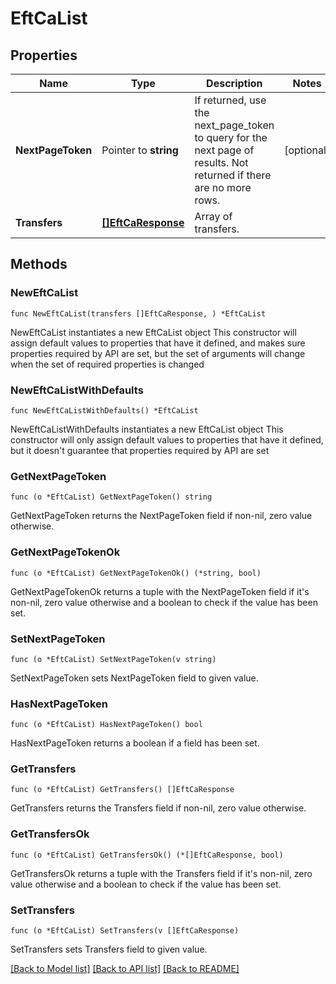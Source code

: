 # EftCaList

## Properties

Name | Type | Description | Notes
------------ | ------------- | ------------- | -------------
**NextPageToken** | Pointer to **string** | If returned, use the next_page_token to query for the next page of results. Not returned if there are no more rows. | [optional] 
**Transfers** | [**[]EftCaResponse**](EftCaResponse.md) | Array of transfers. | 

## Methods

### NewEftCaList

`func NewEftCaList(transfers []EftCaResponse, ) *EftCaList`

NewEftCaList instantiates a new EftCaList object
This constructor will assign default values to properties that have it defined,
and makes sure properties required by API are set, but the set of arguments
will change when the set of required properties is changed

### NewEftCaListWithDefaults

`func NewEftCaListWithDefaults() *EftCaList`

NewEftCaListWithDefaults instantiates a new EftCaList object
This constructor will only assign default values to properties that have it defined,
but it doesn't guarantee that properties required by API are set

### GetNextPageToken

`func (o *EftCaList) GetNextPageToken() string`

GetNextPageToken returns the NextPageToken field if non-nil, zero value otherwise.

### GetNextPageTokenOk

`func (o *EftCaList) GetNextPageTokenOk() (*string, bool)`

GetNextPageTokenOk returns a tuple with the NextPageToken field if it's non-nil, zero value otherwise
and a boolean to check if the value has been set.

### SetNextPageToken

`func (o *EftCaList) SetNextPageToken(v string)`

SetNextPageToken sets NextPageToken field to given value.

### HasNextPageToken

`func (o *EftCaList) HasNextPageToken() bool`

HasNextPageToken returns a boolean if a field has been set.

### GetTransfers

`func (o *EftCaList) GetTransfers() []EftCaResponse`

GetTransfers returns the Transfers field if non-nil, zero value otherwise.

### GetTransfersOk

`func (o *EftCaList) GetTransfersOk() (*[]EftCaResponse, bool)`

GetTransfersOk returns a tuple with the Transfers field if it's non-nil, zero value otherwise
and a boolean to check if the value has been set.

### SetTransfers

`func (o *EftCaList) SetTransfers(v []EftCaResponse)`

SetTransfers sets Transfers field to given value.



[[Back to Model list]](../README.md#documentation-for-models) [[Back to API list]](../README.md#documentation-for-api-endpoints) [[Back to README]](../README.md)


